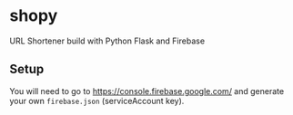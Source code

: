 # shopy
URL Shortener build with Python Flask and Firebase

## Setup
You will need to go to https://console.firebase.google.com/ and generate your own <code>firebase.json</code> (serviceAccount key).